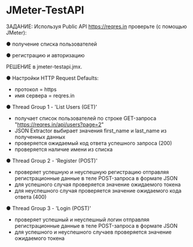 # JMeter-TestAPI

ЗАДАНИЕ:
Используя Public API https://reqres.in проверьте (с помощью JMeter):

● получение списка пользователей

● регистрацию и авторизацию

РЕШЕНИЕ в jmeter-testapi.jmx.

● Настройки HTTP Request Defaults:
 - протокол = https
 - имя сервера = reqres.in

● Thread Group 1 - 'List Users (GET)'
 - получает список пользователей по строке GET-запроса "https://reqres.in/api/users?page=2"
 - JSON Extractor выбирает значения first_name и last_name из полученных данных
 - проверяется ожидаемый код ответа успешного запроса (200)
 - проверяется наличие имени из списка

● Thread Group 2 - 'Register (POST)'
- проверяет успешную и неуспешную регистрацию отправляя регистрационные данные в теле POST-запроса в формате JSON 
- для успешного случая проверяется значение ожидаемого токена
- для неуспешного случая проверяется значение ожидаемого кода ответа (400)

● Thread Group 3 - 'Login (POST)'
- проверяет успешный и неуспешный логин отправляя регистрационные данные в теле POST-запроса в формате JSON 
- для успешного и неуспешного случаев проверяется значение ожидаемого токена
